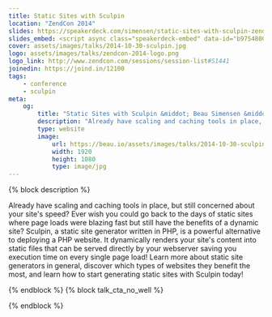```yaml
---
title: Static Sites with Sculpin
location: "ZendCon 2014"
slides: https://speakerdeck.com/simensen/static-sites-with-sculpin-zendcon-2014
slides_embed: <script async class="speakerdeck-embed" data-id="b97548004273013203ec0276c6e2ea1e" data-ratio="1.77777777777778" src="//speakerdeck.com/assets/embed.js"></script>
cover: assets/images/talks/2014-10-30-sculpin.jpg
logo: assets/images/talks/zendcon-2014-logo.png
logo_link: http://www.zendcon.com/sessions/session-list#S1441
joinedin: https://joind.in/12100
tags:
    - conference
    - sculpin
meta:
    og:
        title: "Static Sites with Sculpin &middot; Beau Simensen &middot; dflydev"
        description: "Already have scaling and caching tools in place, but still concerned about your site's speed? Ever wish you could go back to the days of static sites where page loads were blazing fast but still have the benefits of a dynamic site? Sculpin, a static site generator written in PHP, is a powerful alternative to deploying a PHP website. It dynamically renders your site's content into static files that can be served directly by your webserver saving you execution time on every single page load! Learn more about static site generators in general, discover which types of websites they benefit the most, and learn how to start generating static sites with Sculpin today!"
        type: website
        image:
            url: https://beau.io/assets/images/talks/2014-10-30-sculpin.jpg
            width: 1920
            height: 1080
            type: image/jpg
---
```

{% block description %}

Already have scaling and caching tools in place, but still concerned about your site's speed? Ever wish you could go back to the days of static sites where page loads were blazing fast but still have the benefits of a dynamic site? Sculpin, a static site generator written in PHP, is a powerful alternative to deploying a PHP website. It dynamically renders your site's content into static files that can be served directly by your webserver saving you execution time on every single page load! Learn more about static site generators in general, discover which types of websites they benefit the most, and learn how to start generating static sites with Sculpin today!

{% endblock %}
{% block talk_cta_no_well %}
<script src="https://app.convertkit.com/landing_pages/766.js?orient=horz&ref=beau.io-zendcon-sculpin"></script>
{% endblock  %}
